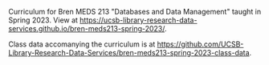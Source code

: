 Curriculum for Bren MEDS 213 "Databases and Data Management" taught in Spring 2023.  View at <https://ucsb-library-research-data-services.github.io/bren-meds213-spring-2023/>.

Class data accomanying the curriculum is at <https://github.com/UCSB-Library-Research-Data-Services/bren-meds213-spring-2023-class-data>.
